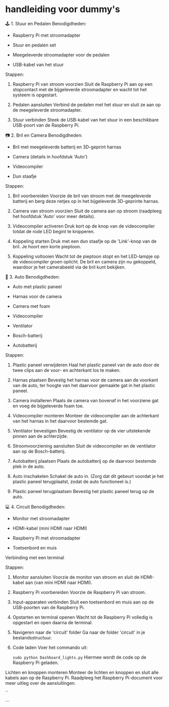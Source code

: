 # handleiding voor dummy's

🕹️ 1. Stuur en Pedalen
Benodigdheden:

- Raspberry Pi met stroomadapter

- Stuur en pedalen set

- Meegeleverde stroomadapter voor de pedalen

- USB-kabel van het stuur

Stappen:

1. Raspberry Pi van stroom voorzien
Sluit de Raspberry Pi aan op een stopcontact met de bijgeleverde stroomadapter en wacht tot het systeem is opgestart.

2. Pedalen aansluiten
Verbind de pedalen met het stuur en sluit ze aan op de meegeleverde stroomadapter.

3. Stuur verbinden
Steek de USB-kabel van het stuur in een beschikbare USB-poort van de Raspberry Pi.

📷 2. Bril en Camera
Benodigdheden:

- Bril met meegeleverde batterij en 3D-geprint harnas

- Camera (details in hoofdstuk 'Auto')

- Videocompiler

- Dun staafje

Stappen:

1. Bril voorbereiden
Voorzie de bril van stroom met de meegeleverde batterij en berg deze netjes op in het bijgeleverde 3D-geprinte harnas.

2. Camera van stroom voorzien
Sluit de camera aan op stroom (raadpleeg het hoofdstuk 'Auto' voor meer details).

3. Videocompiler activeren
Druk kort op de knop van de videocompiler totdat de rode LED begint te knipperen.

4. Koppeling starten
Druk met een dun staafje op de 'Link'-knop van de bril. Je hoort een korte pieptoon.

5. Koppeling voltooien
Wacht tot de pieptoon stopt en het LED-lampje op de videocompiler groen oplicht.
De bril en camera zijn nu gekoppeld, waardoor je het camerabeeld via de bril kunt bekijken.

🚗 3. Auto
Benodigdheden:

- Auto met plastic paneel

- Harnas voor de camera

- Camera met foam

- Videocompiler

- Ventilator

- Bosch-batterij

- Autobatterij

Stappen:

1. Plastic paneel verwijderen
Haal het plastic paneel van de auto door de twee clips aan de voor- en achterkant los te maken.

2. Harnas plaatsen
Bevestig het harnas voor de camera aan de voorkant van de auto, ter hoogte van het daarvoor gemaakte gat in het plastic paneel.

3. Camera installeren
Plaats de camera van bovenaf in het voorziene gat en voeg de bijgeleverde foam toe.

4. Videocompiler monteren
Monteer de videocompiler aan de achterkant van het harnas in het daarvoor bestemde gat.

5. Ventilator bevestigen
Bevestig de ventilator op de vier uitstekende pinnen aan de achterzijde.

6. Stroomvoorziening aansluiten
Sluit de videocompiler en de ventilator aan op de Bosch-batterij.

7. Autobatterij plaatsen
Plaats de autobatterij op de daarvoor bestemde plek in de auto.

8. Auto inschakelen
Schakel de auto in. (Zorg dat dit gebeurt voordat je het plastic paneel terugplaatst, zodat de auto functioneel is.)

9. Plastic paneel terugplaatsen
Bevestig het plastic paneel terug op de auto.

💻 4. Circuit
Benodigdheden:

- Monitor met stroomadapter

- HDMI-kabel (mini HDMI naar HDMI)

- Raspberry Pi met stroomadapter

- Toetsenbord en muis

Verbinding met een terminal

Stappen:

1. Monitor aansluiten
Voorzie de monitor van stroom en sluit de HDMI-kabel aan (van mini HDMI naar HDMI).

2. Raspberry Pi voorbereiden
Voorzie de Raspberry Pi van stroom.

3. Input-apparaten verbinden
Sluit een toetsenbord en muis aan op de USB-poorten van de Raspberry Pi.

4. Opstarten en terminal openen
Wacht tot de Raspberry Pi volledig is opgestart en open daarna de terminal.

5. Navigeren naar de 'circuit' folder
Ga naar de folder 'circuit' in je bestandsstructuur.

6. Code laden
Voer het commando uit:

    `sudo python Dashboard_lights.py`
Hiermee wordt de code op de Raspberry Pi geladen.

Lichten en knoppen monteren
Monteer de lichten en knoppen en sluit alle kabels aan op de Raspberry Pi.
Raadpleeg het Raspberry Pi-document voor meer uitleg over de aansluitingen.


´´

´´´




